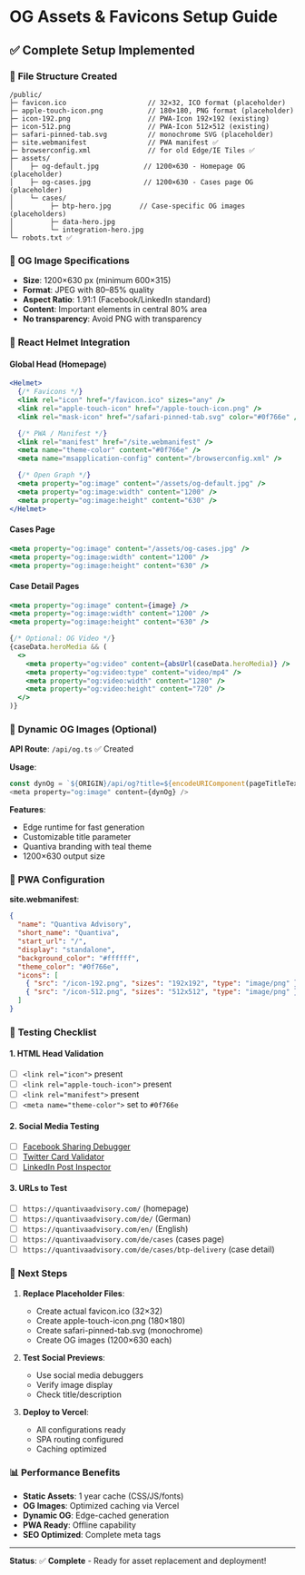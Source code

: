 # OG Assets & Favicons Setup Guide

## ✅ **Complete Setup Implemented**

### 📁 **File Structure Created**

```
/public/
├─ favicon.ico                    // 32×32, ICO format (placeholder)
├─ apple-touch-icon.png           // 180×180, PNG format (placeholder)
├─ icon-192.png                   // PWA-Icon 192×192 (existing)
├─ icon-512.png                   // PWA-Icon 512×512 (existing)
├─ safari-pinned-tab.svg          // monochrome SVG (placeholder)
├─ site.webmanifest               // PWA manifest ✅
├─ browserconfig.xml              // for old Edge/IE Tiles ✅
├─ assets/
│    ├─ og-default.jpg           // 1200×630 - Homepage OG (placeholder)
│    ├─ og-cases.jpg             // 1200×630 - Cases page OG (placeholder)
│    └─ cases/
│         ├─ btp-hero.jpg       // Case-specific OG images (placeholders)
│         ├─ data-hero.jpg
│         └─ integration-hero.jpg
└─ robots.txt ✅
```

### 🎨 **OG Image Specifications**

- **Size**: 1200×630 px (minimum 600×315)
- **Format**: JPEG with 80–85% quality
- **Aspect Ratio**: 1.91:1 (Facebook/LinkedIn standard)
- **Content**: Important elements in central 80% area
- **No transparency**: Avoid PNG with transparency

### 🔧 **React Helmet Integration**

#### **Global Head (Homepage)**
```jsx
<Helmet>
  {/* Favicons */}
  <link rel="icon" href="/favicon.ico" sizes="any" />
  <link rel="apple-touch-icon" href="/apple-touch-icon.png" />
  <link rel="mask-icon" href="/safari-pinned-tab.svg" color="#0f766e" />

  {/* PWA / Manifest */}
  <link rel="manifest" href="/site.webmanifest" />
  <meta name="theme-color" content="#0f766e" />
  <meta name="msapplication-config" content="/browserconfig.xml" />

  {/* Open Graph */}
  <meta property="og:image" content="/assets/og-default.jpg" />
  <meta property="og:image:width" content="1200" />
  <meta property="og:image:height" content="630" />
</Helmet>
```

#### **Cases Page**
```jsx
<meta property="og:image" content="/assets/og-cases.jpg" />
<meta property="og:image:width" content="1200" />
<meta property="og:image:height" content="630" />
```

#### **Case Detail Pages**
```jsx
<meta property="og:image" content={image} />
<meta property="og:image:width" content="1200" />
<meta property="og:image:height" content="630" />

{/* Optional: OG Video */}
{caseData.heroMedia && (
  <>
    <meta property="og:video" content={absUrl(caseData.heroMedia)} />
    <meta property="og:video:type" content="video/mp4" />
    <meta property="og:video:width" content="1280" />
    <meta property="og:video:height" content="720" />
  </>
)}
```

### 🚀 **Dynamic OG Images (Optional)**

**API Route**: `/api/og.ts` ✅ Created

**Usage**:
```typescript
const dynOg = `${ORIGIN}/api/og?title=${encodeURIComponent(pageTitleText)}`;
<meta property="og:image" content={dynOg} />
```

**Features**:
- Edge runtime for fast generation
- Customizable title parameter
- Quantiva branding with teal theme
- 1200×630 output size

### 📱 **PWA Configuration**

**site.webmanifest**:
```json
{
  "name": "Quantiva Advisory",
  "short_name": "Quantiva",
  "start_url": "/",
  "display": "standalone",
  "background_color": "#ffffff",
  "theme_color": "#0f766e",
  "icons": [
    { "src": "/icon-192.png", "sizes": "192x192", "type": "image/png" },
    { "src": "/icon-512.png", "sizes": "512x512", "type": "image/png" }
  ]
}
```

### 🧪 **Testing Checklist**

#### **1. HTML Head Validation**
- [ ] `<link rel="icon">` present
- [ ] `<link rel="apple-touch-icon">` present  
- [ ] `<link rel="manifest">` present
- [ ] `<meta name="theme-color">` set to `#0f766e`

#### **2. Social Media Testing**
- [ ] [Facebook Sharing Debugger](https://developers.facebook.com/tools/debug/)
- [ ] [Twitter Card Validator](https://cards-dev.twitter.com/validator)
- [ ] [LinkedIn Post Inspector](https://www.linkedin.com/post-inspector/)

#### **3. URLs to Test**
- [ ] `https://quantivaadvisory.com/` (homepage)
- [ ] `https://quantivaadvisory.com/de/` (German)
- [ ] `https://quantivaadvisory.com/en/` (English)
- [ ] `https://quantivaadvisory.com/de/cases` (cases page)
- [ ] `https://quantivaadvisory.com/de/cases/btp-delivery` (case detail)

### 🎯 **Next Steps**

1. **Replace Placeholder Files**:
   - Create actual favicon.ico (32×32)
   - Create apple-touch-icon.png (180×180)
   - Create safari-pinned-tab.svg (monochrome)
   - Create OG images (1200×630 each)

2. **Test Social Previews**:
   - Use social media debuggers
   - Verify image display
   - Check title/description

3. **Deploy to Vercel**:
   - All configurations ready
   - SPA routing configured
   - Caching optimized

### 📊 **Performance Benefits**

- **Static Assets**: 1 year cache (CSS/JS/fonts)
- **OG Images**: Optimized caching via Vercel
- **Dynamic OG**: Edge-cached generation
- **PWA Ready**: Offline capability
- **SEO Optimized**: Complete meta tags

---

**Status**: ✅ **Complete** - Ready for asset replacement and deployment!


